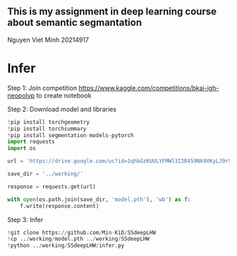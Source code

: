 ## This is my assignment in deep learning course about semantic segmantation
Nguyen Viet Minh 20214917

# Infer
Step 1: Join competition https://www.kaggle.com/competitions/bkai-igh-neopolyp to create notebook

Step 2: Download model and libraries

```python
!pip install torchgeometry
!pip install torchsummary
!pip install segmentation-models-pytorch
import requests
import os

url = 'https://drive.google.com/uc?id=1qhbGzKUULYFMWl3I2R459Nk9VKyLJ9rS&export=download&confirm=t&uuid=12eaf101-0796-4f5b-813b-cbe20b5dbde0'

save_dir = '../working/'

response = requests.get(url)

with open(os.path.join(save_dir, 'model.pth'), 'wb') as f:
    f.write(response.content)

```
Step 3: Infer
```python
!git clone https://github.com/Min-KiD/SSdeepLHW
!cp ../working/model.pth ../working/SSdeepLHW
!python ../working/SSdeepLHW/infer.py
```
